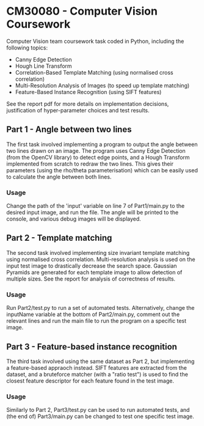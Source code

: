 # CM30080 - Computer Vision Coursework

Computer Vision team coursework task coded in Python, including the following topics:
- Canny Edge Detection
- Hough Line Transform
- Correlation-Based Template Matching (using normalised cross correlation)
- Multi-Resolution Analysis of Images (to speed up template matching)
- Feature-Based Instance Recognition (using SIFT features)

See the report pdf for more details on implementation decisions, justification of hyper-parameter choices and test results.

## Part 1 - Angle between two lines

The first task involved implementing a program to output the angle between two lines drawn on an image.
The program uses Canny Edge Detection (from the OpenCV library) to detect edge points, and a Hough Transform implemented from scratch to redraw the two lines. This gives their parameters (using the rho/theta parameterisation) which can be easily used to calculate the angle between both lines.

### Usage

Change the path of the 'input' variable on line 7 of Part1/main.py to the desired input image, and run the file. The angle will be printed to the console, and various debug images will be displayed.

## Part 2 - Template matching

The second task involved implementing size invariant template matching using normalised cross correlation. Multi-resolution analysis is used on the input test image to drastically decrease the search space. Gaussian Pyramids are generated for each template image to allow detection of multiple sizes. See the report for analysis of correctness of results.

### Usage

Run Part2/test.py to run a set of automated tests. Alternatively, change the inputName variable at the bottom of Part2/main.py, comment out the relevant lines and run the main file to run the program on a specific test image.

## Part 3 - Feature-based instance recognition

The third task involved using the same dataset as Part 2, but implementing a feature-based appraoch instead. SIFT features are extracted from the dataset, and a bruteforce matcher (with a "ratio test") is used to find the closest feature descriptor for each feature found in the test image.

### Usage

Similarly to Part 2, Part3/test.py can be used to run automated tests, and (the end of) Part3/main.py can be changed to test one specific test image.
